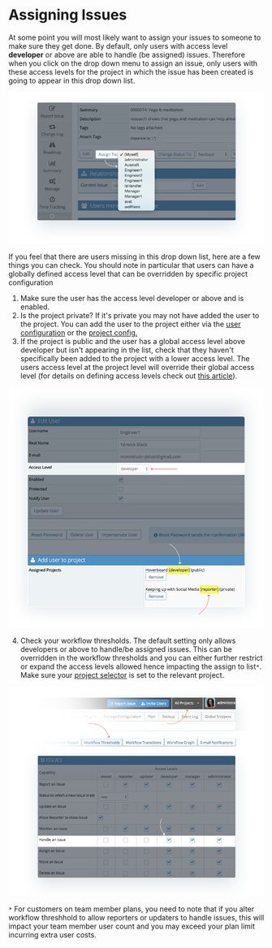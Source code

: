 # Assigning Issues

At some point you will most likely want to assign your issues to someone to make sure they get done. By default, only users with access level **developer** or above are able to handle (be assigned) issues. Therefore when you click on the drop down menu to assign an issue, only users with these access levels for the project in which the issue has been created is going to appear in this drop down list. 

![](./images/assigning_issues_1.png)

If you feel that there are users missing in this drop down list, here are a few things you can check. You should note in particular that users can have a globally defined access level that can be overridden by specific project configuration

1. Make sure the user has the access level developer or above and is enabled.
2. Is the project private? If it's private you may not have added the user to the project. You can add the user to the project either via the [user configuration](/user_management/create_user_accounts) or the [project config.](/project_management/project_config) 
3. If the project is public and the user has a global access level above developer but isn't appearing in the list, check that they haven't specifically been added to the project with a lower access level. The users access level at the project level will override their global access level (for details on defining access levels check out [this article](/user_management/auth_access_levels)).

![](./images/assigning_issues_2.png)

4. Check your workflow thresholds. The default setting only allows developers or above to handle/be assigned issues. This can be overridden in the workflow thresholds and you can either further restrict or expand the access levels allowed hence impacting the assign to list`*`. Make sure your [project selector](/project_management/project_selector) is set to the relevant project.
 
 ![](./images/assigning_issues_3.png)

`*` For customers on team member plans, you need to note that if you alter workflow threshhold to allow reporters or updaters to handle issues,  this will impact your team member user count and you may exceed your plan limit incurring extra user costs. 